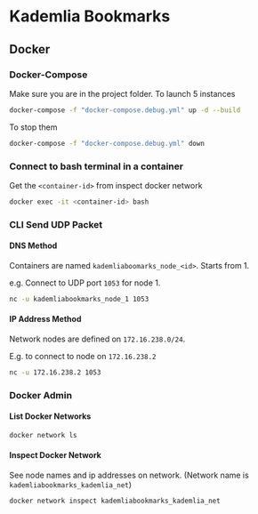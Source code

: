 # Kademlia Bookmarks

## Docker

### Docker-Compose

Make sure you are in the project folder. To launch 5 instances

```bash
docker-compose -f "docker-compose.debug.yml" up -d --build
```

To stop them

```bash
docker-compose -f "docker-compose.debug.yml" down
```

### Connect to bash terminal in a container

Get the `<container-id>` from inspect docker network

```bash
docker exec -it <container-id> bash
```

### CLI Send UDP Packet

#### DNS Method

Containers are named `kademliaboomarks_node_<id>`. Starts from 1.

e.g. Connect to UDP port `1053` for node 1.

```bash
nc -u kademliabookmarks_node_1 1053
```

#### IP Address Method

Network nodes are defined on `172.16.238.0/24`.

E.g. to connect to node on `172.16.238.2`

```bash
nc -u 172.16.238.2 1053
```

### Docker Admin

#### List Docker Networks

```bash
docker network ls
```

#### Inspect Docker Network

See node names and ip addresses on network. (Network name is `kademliabookmarks_kademlia_net`)

```bash
docker network inspect kademliabookmarks_kademlia_net
```